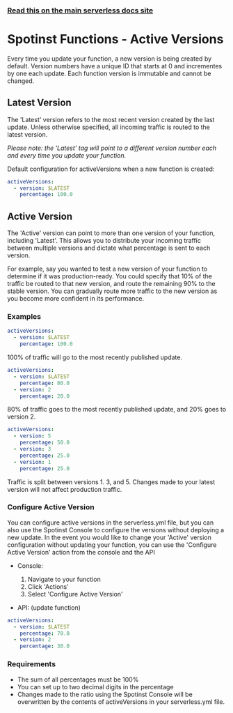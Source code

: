 <!--
title: Serverless Framework - Spotinst Functions Guide - Active Versions
menuText: Active Versions
menuOrder: 12
description: How to set which versions to deploy
layout: Doc
-->

<!-- DOCS-SITE-LINK:START automatically generated -->
### [Read this on the main serverless docs site](https://www.serverless.com/framework/docs/providers/spotinst/guide/active-versions)
<!-- DOCS-SITE-LINK:END -->

# Spotinst Functions - Active Versions

Every time you update your function, a new version is being created by default. Version numbers have a unique ID that starts at 0 and incrementes by one each update. Each function version is immutable and cannot be changed. 

## Latest Version
The 'Latest' version refers to the most recent version created by the last update. Unless otherwise specified, all incoming traffic is routed to the latest version. 

*Please note: the 'Latest' tag will point to a different version number each and every time you update your function.*

Default configuration for activeVersions when a new function is created:
```yaml
activeVersions:
  - version: $LATEST
    percentage: 100.0
```

## Active Version
The 'Active' version can point to more than one version of your function, including 'Latest'. This allows you to distribute your incoming traffic between multiple versions and dictate what percentage is sent to each version.

For example, say you wanted to test a new version of your function to determine if it was production-ready. You could specify that 10% of the traffic be routed to that new version, and route the remaining 90% to the stable version. You can gradually route more traffic to the new version as you become more confident in its performance.

### Examples
```yaml
activeVersions:
  - version: $LATEST
    percentage: 100.0
```

100% of traffic will go to the most recently published update.

```yaml
activeVersions:
  - version: $LATEST
    percentage: 80.0
  - version: 2
    percentage: 20.0
```
80% of traffic goes to the most recently published update, and 20% goes to version 2.

```yaml
activeVersions:
  - version: 5
    percentage: 50.0
  - version: 3
    percentage: 25.0
  - version: 1
    percentage: 25.0
```
Traffic is split between versions 1. 3, and 5. Changes made to your latest version will not affect production traffic.

### Configure Active Version
You can configure active versions in the serverless.yml file, but you can also use the Spotinst Console to configure the versions without deploying a new update. In the event you would like to change your 'Active' version configuration without updating your function, you can use the 'Configure Active Version' action from the console and the API
- Console:
  1. Navigate to your function
  2. Click 'Actions'
  3. Select 'Configure Active Version'
  
- API: (update function)
```yaml
activeVersions:
  - version: $LATEST
    percentage: 70.0
  - version: 2
    percentage: 30.0
```

### Requirements
- The sum of all percentages must be 100%
- You can set up to two decimal digits in the percentage
- Changes made to the ratio using the Spotinst Console will be overwritten by the contents of activeVersions in your serverless.yml file.
